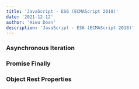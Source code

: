 ```yaml
---
title: 'JavaScript - ES6 (ECMAScript 2018)'
date: '2021-12-12'
author: 'Hieu Doan'
description: 'JavaScript - ES6 (ECMAScript 2018)'
---
```


### Asynchronous Iteration

### Promise Finally

### Object Rest Properties
